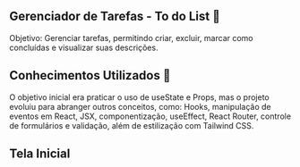 ## Gerenciador de Tarefas -  To do List 📖

Objetivo: Gerenciar tarefas, permitindo criar, excluir, marcar como concluídas e visualizar suas descrições.

## Conhecimentos Utilizados 🧠

O objetivo inicial era praticar o uso de useState e Props, mas o projeto evoluiu para abranger outros conceitos, como:
Hooks, manipulação de eventos em React, JSX, componentização, useEffect, React Router, controle de formulários 
e validação, além de estilização com Tailwind CSS.

## Tela Inicial 





